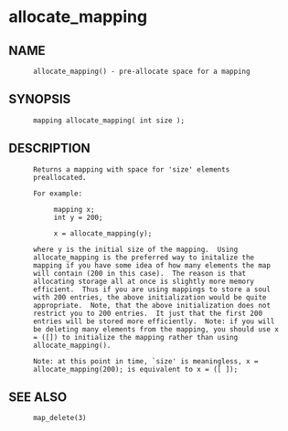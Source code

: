 # allocate_mapping
## NAME
          allocate_mapping() - pre-allocate space for a mapping

## SYNOPSIS
          mapping allocate_mapping( int size );

## DESCRIPTION
          Returns a mapping with space for 'size' elements
          preallocated.

          For example:

               mapping x;
               int y = 200;

               x = allocate_mapping(y);

          where y is the initial size of the mapping.  Using
          allocate_mapping is the preferred way to initalize the
          mapping if you have some idea of how many elements the map
          will contain (200 in this case).  The reason is that
          allocating storage all at once is slightly more memory
          efficient.  Thus if you are using mappings to store a soul
          with 200 entries, the above initialization would be quite
          appropriate.  Note, that the above initialization does not
          restrict you to 200 entries.  It just that the first 200
          entries will be stored more efficiently.  Note: if you will
          be deleting many elements from the mapping, you should use x
          = ([]) to initialize the mapping rather than using
          allocate_mapping().

          Note: at this point in time, `size' is meaningless, x =
          allocate_mapping(200); is equivalent to x = ([ ]);

## SEE ALSO
          map_delete(3)
